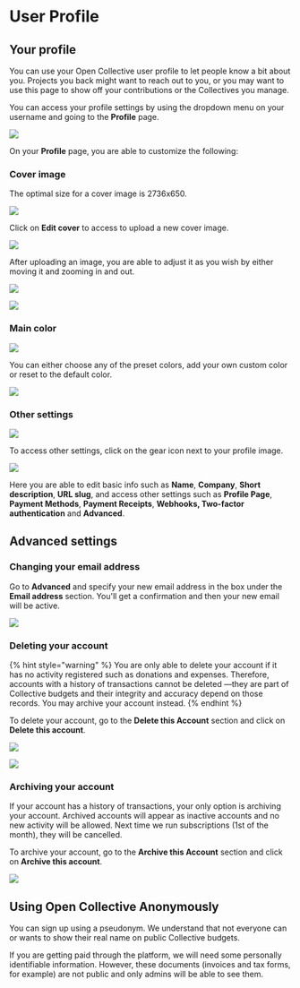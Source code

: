# User Profile

## Your profile

You can use your Open Collective user profile to let people know a bit about you. Projects you back might want to reach out to you, or you may want to use this page to show off your contributions or the Collectives you manage.

You can access your profile settings by using the dropdown menu on your username and going to the **Profile** page.

![](../.gitbook/assets/financial_contributors_receipts_profile_2021-06-22%20%281%29.png)

On your **Profile** page, you are able to customize the following:

### Cover image

The optimal size for a cover image is 2736x650. 

![](../.gitbook/assets/screen-shot-2021-03-23-at-8.07.27-pm.jpg)

Click on **Edit cover** to access to upload a new cover image.

![](../.gitbook/assets/screen-shot-2021-03-23-at-8.18.30-pm.png)

After uploading an image, you are able to adjust it as you wish by either moving it and zooming in and out.

![](../.gitbook/assets/product_user_profile_moving_2021-04-20.gif)

![](../.gitbook/assets/videoone%20%281%29.gif)

### Main color

![](../.gitbook/assets/product_user_profile_edit_main_color_2021-04-21.png)

You can either choose any of the preset colors, add your own custom color or reset to the default color.

![](../.gitbook/assets/profile_user_profile_choosing_color_2021-04-21.gif)

### Other settings

![](../.gitbook/assets/product_user_profile_settings_2021-04-21.png)

To access other settings, click on the gear icon next to your profile image.

![](../.gitbook/assets/product_user_prodile_settings_page_2021-04-21.png)

Here you are able to edit basic info such as **Name**, **Company**, **Short description**, **URL slug**, and access other settings such as **Profile Page**, **Payment Methods**, **Payment Receipts**, **Webhooks, Two-factor authentication** and **Advanced**.

## Advanced settings

### Changing your email address

Go to **Advanced** and specify your new email address in the box under the **Email address** section. You'll get a confirmation and then your new email will be active.

![](../.gitbook/assets/product_user-profile_new-email_2019-11-15%20%281%29.gif)

### Deleting your account

{% hint style="warning" %}
You are only able to delete your account if it has no activity registered such as donations and expenses. Therefore, accounts with a history of transactions cannot be deleted —they are part of Collective budgets and their integrity and accuracy depend on those records. You may archive your account instead.
{% endhint %}

To delete your account, go to the **Delete this Account** section and click on **Delete this account**.

![](../.gitbook/assets/product_user-profile_advanced_delete_2019-11-15.png)

![](../.gitbook/assets/product_user-profile_advanced_delete_2019-11-15.gif)

### Archiving your account

If your account has a history of transactions, your only option is archiving your account. Archived accounts will appear as inactive accounts and no new activity will be allowed. Next time we run subscriptions \(1st of the month\), they will be cancelled.

To archive your account, go to the **Archive this Account** section and click on **Archive this account**.

![](../.gitbook/assets/product_user-profile_advanced_archive_2019-11-15.gif)

## Using Open Collective Anonymously

You can sign up using a pseudonym. We understand that not everyone can or wants to show their real name on public Collective budgets.

If you are getting paid through the platform, we will need some personally identifiable information. However, these documents \(invoices and tax forms, for example\) are not public and only admins will be able to see them.

